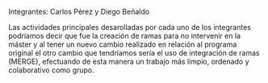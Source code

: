 Integrantes: Carlos Pérez y Diego Beñaldo  

Las actividades principales desarolladas por cada uno de los integrantes podríamos decir que fue la creación de ramas para no intervenir en la máster y al tener un nuevo cambio realizado en relación al programa original el otro cambio que tendríamos sería el uso de integración de ramas (MERGE), efectuando de esta manera un trabajo más limpio, ordenado y colaborativo como grupo.

